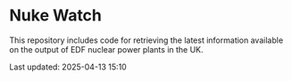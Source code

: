 # Nuke Watch

This repository includes code for retrieving the latest information available on the output of EDF nuclear power plants in the UK.

Last updated: 2025-04-13 15:10